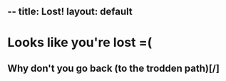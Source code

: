 --
title: Lost!
layout: default
--

# Looks like you're lost =(

## Why don't you go back (to the trodden path)[/]
